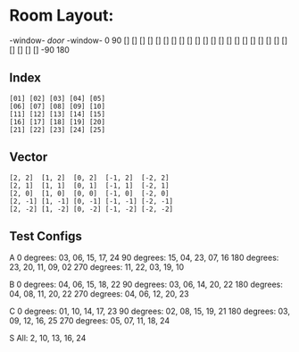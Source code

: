 # Room Layout:
-window-  _door_  -window-
0                     90
	[] [] [] [] []
	[] [] [] [] []
	[] [] [] [] []
	[] [] [] [] []
	[] [] [] [] []
-90	                  180

## Index

	[01] [02] [03] [04] [05]
	[06] [07] [08] [09] [10]
	[11] [12] [13] [14] [15]
	[16] [17] [18] [19] [20]
	[21] [22] [23] [24] [25]

## Vector

	[2, 2]  [1, 2]  [0, 2]  [-1, 2]  [-2, 2]
	[2, 1]  [1, 1]  [0, 1]  [-1, 1]  [-2, 1]
	[2, 0]  [1, 0]  [0, 0]  [-1, 0]  [-2, 0]
	[2, -1] [1, -1] [0, -1] [-1, -1] [-2, -1]
	[2, -2] [1, -2] [0, -2] [-1, -2] [-2, -2]

## Test Configs

A
    0 degrees: 03, 06, 15, 17, 24
    90 degrees: 15, 04, 23, 07, 16
    180 degrees: 23, 20, 11, 09, 02
    270 degrees: 11, 22, 03, 19, 10

B
    0 degrees: 04, 06, 15, 18, 22
    90 degrees: 03, 06, 14, 20, 22
    180 degrees: 04, 08, 11, 20, 22
    270 degrees: 04, 06, 12, 20, 23

C
    0 degrees: 01, 10, 14, 17, 23
    90 degrees: 02, 08, 15, 19, 21
    180 degrees: 03, 09, 12, 16, 25
    270 degrees: 05, 07, 11, 18, 24

S
    All: 2, 10, 13, 16, 24 
